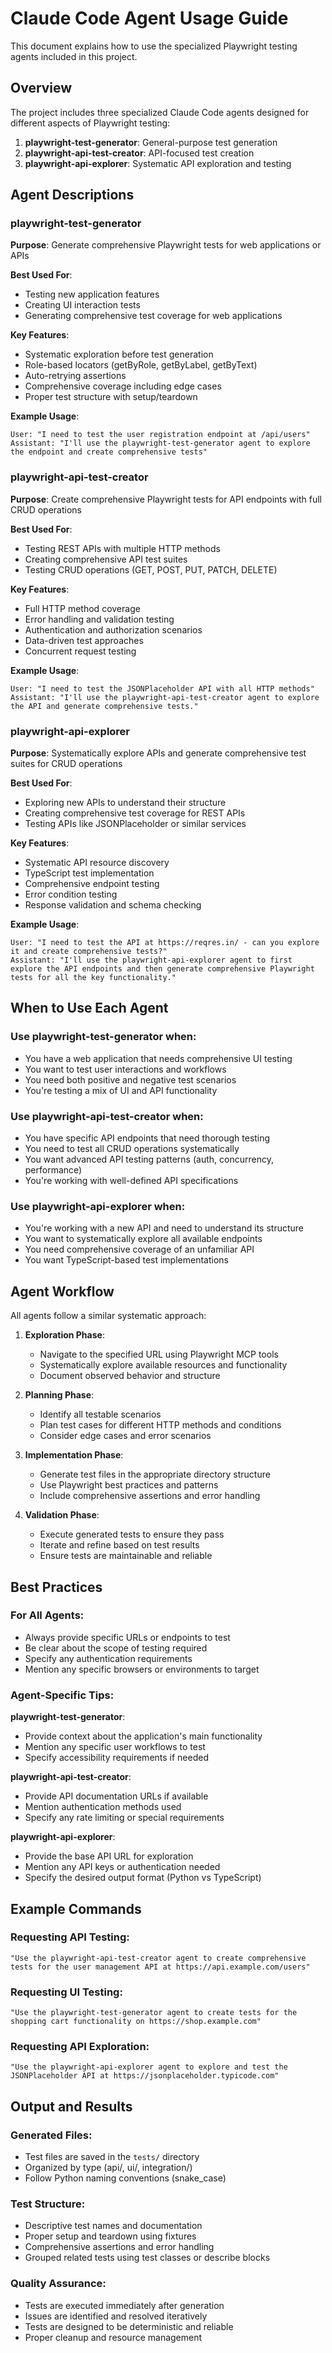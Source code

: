 # Claude Code Agent Usage Guide

This document explains how to use the specialized Playwright testing agents included in this project.

## Overview

The project includes three specialized Claude Code agents designed for different aspects of Playwright testing:

1. **playwright-test-generator**: General-purpose test generation
2. **playwright-api-test-creator**: API-focused test creation
3. **playwright-api-explorer**: Systematic API exploration and testing

## Agent Descriptions

### playwright-test-generator

**Purpose**: Generate comprehensive Playwright tests for web applications or APIs

**Best Used For**:
- Testing new application features
- Creating UI interaction tests
- Generating comprehensive test coverage for web applications

**Key Features**:
- Systematic exploration before test generation
- Role-based locators (getByRole, getByLabel, getByText)
- Auto-retrying assertions
- Comprehensive coverage including edge cases
- Proper test structure with setup/teardown

**Example Usage**:
```
User: "I need to test the user registration endpoint at /api/users"
Assistant: "I'll use the playwright-test-generator agent to explore the endpoint and create comprehensive tests"
```

### playwright-api-test-creator

**Purpose**: Create comprehensive Playwright tests for API endpoints with full CRUD operations

**Best Used For**:
- Testing REST APIs with multiple HTTP methods
- Creating comprehensive API test suites
- Testing CRUD operations (GET, POST, PUT, PATCH, DELETE)

**Key Features**:
- Full HTTP method coverage
- Error handling and validation testing
- Authentication and authorization scenarios
- Data-driven test approaches
- Concurrent request testing

**Example Usage**:
```
User: "I need to test the JSONPlaceholder API with all HTTP methods"
Assistant: "I'll use the playwright-api-test-creator agent to explore the API and generate comprehensive tests."
```

### playwright-api-explorer

**Purpose**: Systematically explore APIs and generate comprehensive test suites for CRUD operations

**Best Used For**:
- Exploring new APIs to understand their structure
- Creating comprehensive test coverage for REST APIs
- Testing APIs like JSONPlaceholder or similar services

**Key Features**:
- Systematic API resource discovery
- TypeScript test implementation
- Comprehensive endpoint testing
- Error condition testing
- Response validation and schema checking

**Example Usage**:
```
User: "I need to test the API at https://reqres.in/ - can you explore it and create comprehensive tests?"
Assistant: "I'll use the playwright-api-explorer agent to first explore the API endpoints and then generate comprehensive Playwright tests for all the key functionality."
```

## When to Use Each Agent

### Use playwright-test-generator when:
- You have a web application that needs comprehensive UI testing
- You want to test user interactions and workflows
- You need both positive and negative test scenarios
- You're testing a mix of UI and API functionality

### Use playwright-api-test-creator when:
- You have specific API endpoints that need thorough testing
- You need to test all CRUD operations systematically
- You want advanced API testing patterns (auth, concurrency, performance)
- You're working with well-defined API specifications

### Use playwright-api-explorer when:
- You're working with a new API and need to understand its structure
- You want to systematically explore all available endpoints
- You need comprehensive coverage of an unfamiliar API
- You want TypeScript-based test implementations

## Agent Workflow

All agents follow a similar systematic approach:

1. **Exploration Phase**:
   - Navigate to the specified URL using Playwright MCP tools
   - Systematically explore available resources and functionality
   - Document observed behavior and structure

2. **Planning Phase**:
   - Identify all testable scenarios
   - Plan test cases for different HTTP methods and conditions
   - Consider edge cases and error scenarios

3. **Implementation Phase**:
   - Generate test files in the appropriate directory structure
   - Use Playwright best practices and patterns
   - Include comprehensive assertions and error handling

4. **Validation Phase**:
   - Execute generated tests to ensure they pass
   - Iterate and refine based on test results
   - Ensure tests are maintainable and reliable

## Best Practices

### For All Agents:
- Always provide specific URLs or endpoints to test
- Be clear about the scope of testing required
- Specify any authentication requirements
- Mention any specific browsers or environments to target

### Agent-Specific Tips:

**playwright-test-generator**:
- Provide context about the application's main functionality
- Mention any specific user workflows to test
- Specify accessibility requirements if needed

**playwright-api-test-creator**:
- Provide API documentation URLs if available
- Mention authentication methods used
- Specify any rate limiting or special requirements

**playwright-api-explorer**:
- Provide the base API URL for exploration
- Mention any API keys or authentication needed
- Specify the desired output format (Python vs TypeScript)

## Example Commands

### Requesting API Testing:
```
"Use the playwright-api-test-creator agent to create comprehensive tests for the user management API at https://api.example.com/users"
```

### Requesting UI Testing:
```
"Use the playwright-test-generator agent to create tests for the shopping cart functionality on https://shop.example.com"
```

### Requesting API Exploration:
```
"Use the playwright-api-explorer agent to explore and test the JSONPlaceholder API at https://jsonplaceholder.typicode.com"
```

## Output and Results

### Generated Files:
- Test files are saved in the `tests/` directory
- Organized by type (api/, ui/, integration/)
- Follow Python naming conventions (snake_case)

### Test Structure:
- Descriptive test names and documentation
- Proper setup and teardown using fixtures
- Comprehensive assertions and error handling
- Grouped related tests using test classes or describe blocks

### Quality Assurance:
- Tests are executed immediately after generation
- Issues are identified and resolved iteratively
- Tests are designed to be deterministic and reliable
- Proper cleanup and resource management
